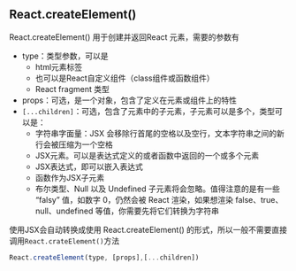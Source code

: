 
## React.createElement()
React.createElement() 用于创建并返回React 元素，需要的参数有
* type：类型参数，可以是
    * html元素标签
    * 也可以是React自定义组件（class组件或函数组件）
    * React fragment 类型
* props：可选，是一个对象，包含了定义在元素或组件上的特性
* `[...children]`：可选，包含了元素中的子元素，子元素可以是多个，类型可以是：
    * 字符串字面量：JSX 会移除行首尾的空格以及空行，文本字符串之间的新行会被压缩为一个空格
    * JSX元素。可以是表达式定义的或者函数中返回的一个或多个元素
    * JSX表达式，即可以嵌入表达式
    * 函数作为JSX子元素
    * 布尔类型、Null 以及 Undefined 子元素将会忽略。值得注意的是有一些 “falsy” 值，如数字 0，仍然会被 React 渲染，如果想渲染 false、true、null、undefined 等值，你需要先将它们转换为字符串

使用JSX会自动转换成使用 React.createElement() 的形式，所以一般不需要直接调用`React.crateElement()`方法


```jsx
React.createElement(type, [props],[...children])
```